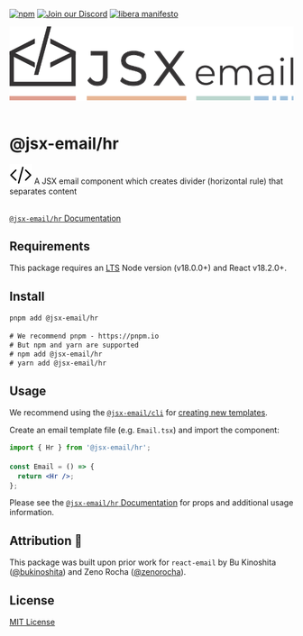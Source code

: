 [npm]: https://img.shields.io/npm/v/@jsx-email/hr
[npm-url]: https://www.npmjs.com/package/@jsx-email/hr

[![npm][npm]][npm-url]
[![Join our Discord](https://img.shields.io/badge/join_our-Discord-5a64ea)](https://discord.gg/FywZN57mTg)
[![libera manifesto](https://img.shields.io/badge/libera-manifesto-lightgrey.svg)](https://liberamanifesto.com)

<div align="center">
	<img src="https://raw.githubusercontent.com/shellscape/jsx-email/main/assets/npm-header.svg" alt="JSX email"><br/><br/>
</div>

# @jsx-email/hr

<div>
  <img src="https://raw.githubusercontent.com/shellscape/jsx-email/main/assets/brackets.svg" alt="JSX email" valign="sub">
  A JSX email component which creates divider (horizontal rule) that separates content
<div><br>

[`@jsx-email/hr` Documentation](https://jsx.email/docs/components/hr)

## Requirements

This package requires an [LTS](https://github.com/nodejs/Release) Node version (v18.0.0+) and React v18.2.0+.

## Install

```shell
pnpm add @jsx-email/hr

# We recommend pnpm - https://pnpm.io
# But npm and yarn are supported
# npm add @jsx-email/hr
# yarn add @jsx-email/hr
```

## Usage

We recommend using the [`@jsx-email/cli`](../cli) for [creating new templates](https://jsx.email/docs/quick-start#create-a-template).

Create an email template file (e.g. `Email.tsx`) and import the component:

```jsx
import { Hr } from '@jsx-email/hr';

const Email = () => {
  return <Hr />;
};
```

Please see the [`@jsx-email/hr` Documentation](https://jsx.email/docs/components/hr) for props and additional usage information.

## Attribution 🧡

This package was built upon prior work for `react-email` by Bu Kinoshita ([@bukinoshita](https://twitter.com/bukinoshita)) and Zeno Rocha ([@zenorocha](https://twitter.com/zenorocha)).

## License

[MIT License](./LICENSE.md)
